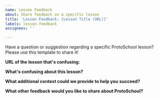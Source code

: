 ```yaml
---
name: Lesson Feedback
about: Share feedback on a specific lesson
title: 'Lesson Feedback: [Lesson Title (URL)]'
labels: lesson-feedback
assignees: ''

---
```


Have a question or suggestion regarding a specific ProtoSchool lesson? Please use this template to share it!

**URL of the lesson that's confusing:**

**What's confusing about this lesson?**

**What additional context could we provide to help you succeed?**

**What other feedback would you like to share about ProtoSchool?**
